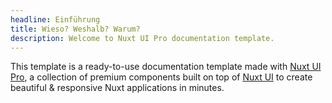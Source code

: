```yaml
---
headline: Einführung
title: Wieso? Weshalb? Warum?
description: Welcome to Nuxt UI Pro documentation template.
---
```


This template is a ready-to-use documentation template made with [Nuxt UI Pro](https://ui.nuxt.com/pro), a collection of premium components built on top of [Nuxt UI](https://ui.nuxt.com) to create beautiful & responsive Nuxt applications in minutes.